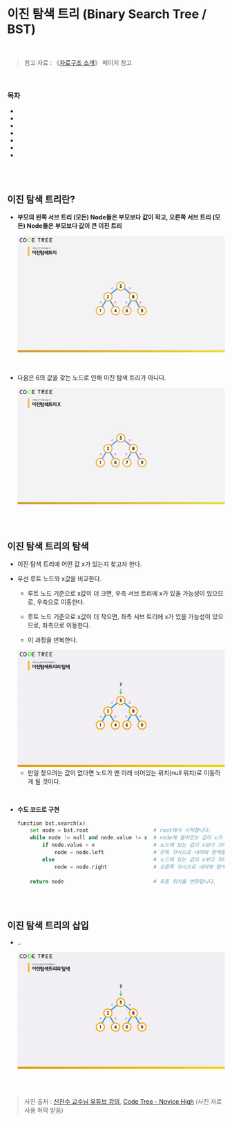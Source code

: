 # 이진 탐색 트리 (Binary Search Tree / BST)

<br/>

> 참고 자료 : 《<a href="https://github.com/SangYoonLee1231/TIL/blob/main/DataStructure/data_structure_introduction.md">자료구조 소개</a>》 페이지 참고

<br/>

### 목차

- <a href=""></a>
- <a href=""></a>
- <a href=""></a>
- <a href=""></a>
- <a href=""></a>
- <a href=""></a>
- <a href=""></a>

<br/><br/>

## 이진 탐색 트리란?

- <strong>부모의 왼쪽 서브 트리 (모든) Node들은 부모보다 값이 작고, 오른쪽 서브 트리 (모든) Node들은 부모보다 값이 큰 이진 트리</strong>

    <img src="img/binary_search_tree1.png" width="800">

<br/>

- 다음은 6의 값을 갖는 노드로 인해 이진 탐색 트리가 아니다.

    <img src="img/binary_search_tree2.png" width="800">

<br/><br/>

## 이진 탐색 트리의 탐색

- 이진 탐색 트리에 어떤 값 x가 있는지 찾고자 한다.

- 우선 루트 노드와 x값을 비교한다.

  - 루트 노드 기준으로 x값이 더 크면, 우측 서브 트리에 x가 있을 가능성이 있으므로, 우측으로 이동한다.

  - 루트 노드 기준으로 x값이 더 작으면, 좌측 서브 트리에 x가 있을 가능성이 있으므로, 좌측으로 이동한다.

  - 이 과정을 반복한다.

  <img src="img/binary_search_tree3.gif">

  - 만일 찾으려는 값이 없다면 노드가 맨 아래 비어있는 위치(null 위치)로 이동하게 될 것이다.

<br/>

- <strong>수도 코드로 구현</strong>

  ```python
  function bst.search(x)
      set node = bst.root                     # root에서 시작합니다.
      while node != null and node.value != x  # node에 들어있는 값이 x가 되기 전까지 계속 반복합니다.
          if node.value > x                   # 노드에 있는 값이 x보다 크다면
              node = node.left                # 왼쪽 자식으로 내려와 탐색을 진행합니다.
          else                                # 노드에 있는 값이 x보다 작다면
              node = node.right               # 오른쪽 자식으로 내려와 탐색을 진행합니다.

      return node                             # 최종 위치를 반환합니다.
  ```

<br/><br/>

## 이진 탐색 트리의 삽입

- ..

  <img src="img/binary_search_tree3.gif">

<br/><br/>

> 사진 출처 : <a href="https://youtu.be/kGZoEShMcSQ">신찬수 교수님 유튜브 강의</a>, <a href="https://www.codetree.ai/missions">Code Tree - Novice High</a> (사진 자료 사용 허락 받음)
